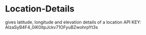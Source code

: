 # Location-Details
gives latitude, longitude and elevation details of a location
API KEY: AIzaSyB4F4_0iK0itpJckv71OFyuBZwohrpYt3s
